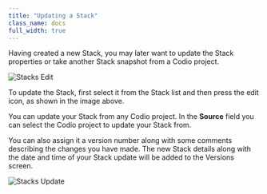 ```yaml
---
title: "Updating a Stack"
class_name: docs
full_width: true
---
```


Having created a new Stack, you may later want to update the Stack properties or take another Stack snapshot from a Codio project.

<img alt="Stacks Edit" src="/img/docs/stacks_edit.png" class="simple"/>

To update the Stack, first select it from the Stack list and then press the edit icon, as shown in the image above.

You can update your Stack from any Codio project. In the **Source** field you can select the Codio project to update your Stack from. 

You can also assign it a version number along with some comments describing the changes you have made. The new Stack details along with the date and time of your Stack update will be added to the Versions screen.

<img alt="Stacks Update" src="/img/docs/stacks_update.png" class="simple"/>

